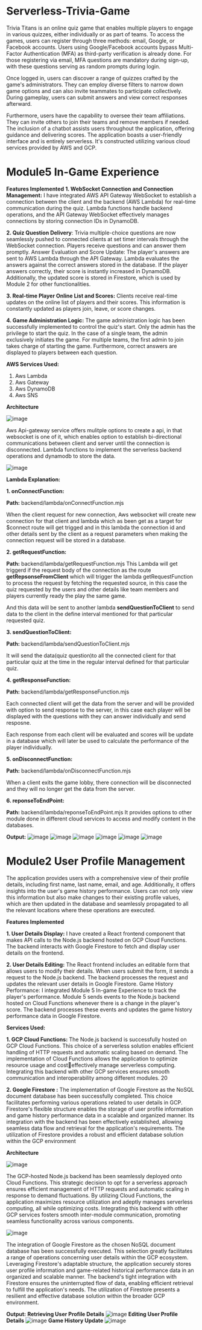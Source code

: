 # Serverless-Trivia-Game

Trivia Titans is an online quiz game that enables multiple players to engage in various quizzes, either individually or as part of teams. To access the games, users can register through three methods: email, Google, or Facebook accounts. Users using Google/Facebook accounts bypass Multi-Factor Authentication (MFA) as third-party verification is already done. For those registering via email, MFA questions are mandatory during sign-up, with these questions serving as random prompts during login.

Once logged in, users can discover a range of quizzes crafted by the game's administrators. They can employ diverse filters to narrow down game options and can also invite teammates to participate collectively. During gameplay, users can submit answers and view correct responses afterward.

Furthermore, users have the capability to oversee their team affiliations. They can invite others to join their teams and remove members if needed. The inclusion of a chatbot assists users throughout the application, offering guidance and delivering scores. The application boasts a user-friendly interface and is entirely serverless. It's constructed utilizing various cloud services provided by AWS and GCP.

# Module5 In-Game Experience

**Features Implemented**
**1. WebSocket Connection and Connection Management:** I have integrated AWS 
API Gateway WebSocket to establish a connection between the client and the 
backend (AWS Lambda) for real-time communication during the quiz. Lambda 
functions handle backend operations, and the API Gateway WebSocket effectively 
manages connections by storing connection IDs in DynamoDB.

**2. Quiz Question Delivery**: Trivia multiple-choice questions are now seamlessly 
pushed to connected clients at set timer intervals through the WebSocket 
connection. Players receive questions and can answer them promptly.
Answer Evaluation and Score Update: The player's answers are sent to AWS 
Lambda through the API Gateway. Lambda evaluates the answers against the correct 
answers stored in the database. If the player answers correctly, their score is instantly 
increased in DynamoDB. Additionally, the updated score is stored in Firestore, 
which is used by Module 2 for other functionalities.

**3. Real-time Player Online List and Scores:** Clients receive real-time updates on the 
online list of players and their scores. This information is constantly updated as 
players join, leave, or score changes.

**4. Game Administration Logic:** The game administration logic has been successfully 
implemented to control the quiz's start. Only the admin has the privilege to start the 
quiz. In the case of a single team, the admin exclusively initiates the game. For
multiple teams, the first admin to join takes charge of starting the game. 
Furthermore, correct answers are displayed to players between each question.

**AWS Services Used:**

1) Aws Lambda
2) Aws Gateway
3) Aws DynamoDB
4) Aws SNS

**Architecture**

![image](https://github.com/Kovarthanan-murugan/Serverless-Trivia-Game/assets/90558927/7e22d5c8-d157-42ff-b158-c6c1866520bf)

Aws Api-gateway service offers mulitple options to create a api, in that websocket is one of it, which enables option to establish bi-directional communications between client and server until the connection is disconnected. Lambda functions to implement the serverless backend operations and dynamodb to store the data.

![image](https://github.com/Kovarthanan-murugan/Serverless-Trivia-Game/assets/90558927/7e00fb0f-9e64-4ecd-afb7-70362150e376)

**Lambda Explanation:**

**1. onConnectFunction:**

**Path:** backend/lambda/onConnectFunction.mjs

When the client request for new connection, Aws websocket  will create new connection for that client and lambda which as been get as a target for $connect route will get trigged and in this lambda the connection id and other details sent by the client as a request parameters when making the connection request will be stored in a database.



**2. getRequestFunction:**

**Path:** backend/lambda/getRequestFunction.mjs
This Lambda will get triggerd if the request body of the connection as the route **getRepsonseFromClient** which will trigger the lambda getRequestFunction to process the request by fetching the requested source, in this case the quiz requested by the users and other details like team members and players currently ready the play the same game.

And this data will be sent to another lambda **sendQuestionToClient** to send data to the client in the define interval mentioned for that particular requested quiz.

**3. sendQuestionToClient:**

**Path:** backend/lambda/sendQuestionToClient.mjs

It will send the data(quiz question)to all the connected client for that particular quiz at the time in the regular interval defined for that particular quiz.

**4. getResponseFunction:**

**Path:** backend/lambda/getResponseFunction.mjs

Each connected client will get the data from the server and will be provided with option to send response to the server, in this case each player will be displayed with the questions with they can answer individually and send resposne.

Each response from each client will be evaluated and scores will be update in a database which will later be used to calculate the performance of the player individually.


**5. onDisconnectFunction:**

**Path:** backend/lambda/onDisconnectFunction.mjs

When a client exits the game lobby, there connection will be disconnected and they will no longer get the data from the server.

**6. reponseToEndPoint:**

**Path:** backend/lambda/reponseToEndPoint.mjs
It provides options to other module done in different cloud services to access and modify content in the databases.

**Output:**
![image](https://github.com/Kovarthanan-murugan/Serverless-Trivia-Game/assets/90558927/82b83660-07f2-4dc2-9b16-3ebab6694f22)
![image](https://github.com/Kovarthanan-murugan/Serverless-Trivia-Game/assets/90558927/eabc419a-a7e1-40dd-8848-a1df0cbc3465)
![image](https://github.com/Kovarthanan-murugan/Serverless-Trivia-Game/assets/90558927/c1ce58e2-1461-429e-9f0f-74df5b2db7e5)
![image](https://github.com/Kovarthanan-murugan/Serverless-Trivia-Game/assets/90558927/597ea56d-c1d9-4f00-a2f4-1ec3166c6bbb)
![image](https://github.com/Kovarthanan-murugan/Serverless-Trivia-Game/assets/90558927/95107926-341f-4795-b89b-c49c64c0bad1)
![image](https://github.com/Kovarthanan-murugan/Serverless-Trivia-Game/assets/90558927/31049e62-f57b-454a-b233-ccda0f217c8f)

# Module2 User Profile Management

The application provides users with a comprehensive view of their profile details, including first 
name, last name, email, and age. Additionally, it offers insights into the user's game history 
performance. Users can not only view this information but also make changes to their existing 
profile values, which are then updated in the database and seamlessly propagated to all the 
relevant locations where these operations are executed.

**Features Implemented**

**1. User Details Display:** I have created a React frontend component that makes API calls to the 
Node.js backend hosted on GCP Cloud Functions. The backend interacts with Google Firestore 
to fetch and display user details on the frontend.

**2. User Details Editing:** The React frontend includes an editable form that allows users to modify 
their details. When users submit the form, it sends a request to the Node.js backend. The backend 
processes the request and updates the relevant user details in Google Firestore.
Game History Performance: I integrated Module 5 In-game Experience to track the player's 
performance. Module 5 sends events to the Node.js backend hosted on Cloud Functions 
whenever there is a change in the player's score. The backend processes these events and updates 
the game history performance data in Google Firestore.

**Services Used:**

**1. GCP Cloud Functions:** The Node.js backend is successfully hosted on GCP 
Cloud Functions. This choice of a serverless solution enables efficient handling of 
HTTP requests and automatic scaling based on demand. The implementation of 
Cloud Functions allows the application to optimize resource usage and costeffectively manage serverless computing. Integrating this backend with other GCP 
services ensures smooth communication and interoperability among different 
modules.
20

**2. Google Firestore :** The implementation of Google Firestore as the NoSQL 
document database has been successfully completed. This choice facilitates 
performing various operations related to user details in GCP. Firestore's flexible 
structure enables the storage of user profile information and game history 
performance data in a scalable and organized manner. Its integration with the 
backend has been effectively established, allowing seamless data flow and retrieval 
for the application's requirements. The utilization of Firestore provides a robust and 
efficient database solution within the GCP environment

**Architecture**

![image](https://github.com/Kovarthanan-murugan/Serverless-Trivia-Game/assets/90558927/c303468e-026b-4e23-af2a-8ba9d913c615)

The GCP-hosted Node.js backend has been seamlessly deployed onto Cloud Functions. This strategic decision to opt for a serverless approach ensures efficient management of HTTP requests and automatic scaling in response to demand fluctuations. By utilizing Cloud Functions, the application maximizes resource utilization and adeptly manages serverless computing, all while optimizing costs. Integrating this backend with other GCP services fosters smooth inter-module communication, promoting seamless functionality across various components.

![image](https://github.com/Kovarthanan-murugan/Serverless-Trivia-Game/assets/90558927/20ca31db-45bb-4146-b55c-c72827b2ff9f)

The integration of Google Firestore as the chosen NoSQL document database has been successfully executed. This selection greatly facilitates a range of operations concerning user details within the GCP ecosystem. Leveraging Firestore's adaptable structure, the application securely stores user profile information and game-related historical performance data in an organized and scalable manner. The backend's tight integration with Firestore ensures the uninterrupted flow of data, enabling efficient retrieval to fulfill the application's needs. The utilization of Firestore presents a resilient and effective database solution within the broader GCP environment.

**Output:**
**Retrieving User Profile Details**
![image](https://github.com/Kovarthanan-murugan/Serverless-Trivia-Game/assets/90558927/2855447a-a4eb-4a76-a63d-dd0ec5ba1eda)
**Editing User Profile Details**
![image](https://github.com/Kovarthanan-murugan/Serverless-Trivia-Game/assets/90558927/a4ffd2e6-7a60-4e40-8365-a009e61fdc7a)
**Game History Update**
![image](https://github.com/Kovarthanan-murugan/Serverless-Trivia-Game/assets/90558927/5945a698-40a2-428d-8c5f-20dc15efa921)

